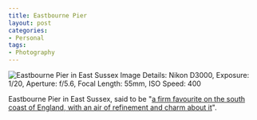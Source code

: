 ```yaml
---
title: Eastbourne Pier
layout: post
categories:
- Personal
tags:
- Photography
---
```


![Eastbourne Pier in East Sussex](http://www.waynemoir.com/wp-content/uploads/2010/08/Eastbourne-Pier-614x382.jpg) 
Image Details: Nikon D3000, Exposure: 1/20, Aperture: f/5.6, Focal Length: 55mm, ISO Speed: 400

Eastbourne Pier in East Sussex, said to be "[a firm favourite on the south coast of England, with an air of refinement and charm about it](http://the-pier.co.uk/eastbourne-pier)".
